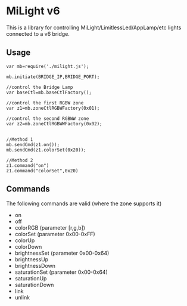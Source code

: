 # MiLight v6 

This is a library for controlling MiLight/LimitlessLed/AppLamp/etc lights connected to a v6 bridge.

## Usage

~~~
var mb=require('./milight.js');

mb.initiate(BRIDGE_IP,BRIDGE_PORT);

//control the Bridge Lamp
var baseCtl=mb.baseCtlFactory();

//control the first RGBW zone
var z1=mb.zoneCtlRGBWFactory(0x01);

//control the second RGBWW zone
var z2=mb.zoneCtlRGBWWFactory(0x02);


//Method 1
mb.sendCmd(z1.on());
mb.sendCmd(z1.colorSet(0x20));

//Method 2
z1.command("on")
z1.command("colorSet",0x20)
~~~

## Commands

The following commands are valid (where the zone supports it)

* on
* off
* colorRGB (parameter [r,g,b])
* colorSet (parameter 0x00-0xFF)
* colorUp
* colorDown
* brightnessSet (parameter 0x00-0x64)
* brightnessUp
* brightnessDown
* saturationSet (parameter 0x00-0x64)
* saturationUp
* saturationDown
* link
* unlink
